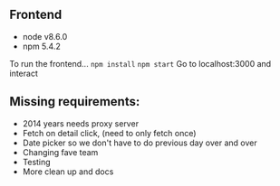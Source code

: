 <!-- - TODO: CORS issue with everything in 2014: proxy required
Resolution: demo on gitio
- TODO: More stats, homeruns and player lists
- TODO: Ordering by faves
- TODO: Ability to change dates
- TODO: Everything to maps, no for loops
- TODO: Stop loading when GAME CARD CLICKED
- TODO: Why playedInnings?
- TODO: Convert detail button to reveal and hide details button
- TODO: Use inning_line_score instead
- TODO: Innings into its new component
- TODO: Stats into its new stats toggle

- TODO: Change dates, date picker
- TODO: Active tab state


- TODO: GameCard needs major cleanup
- TODO: GameCard header needs to be bold and strong
- TODO: Fix tab switching indicator

# Notes 
- Imports must fall under src

- TODO: Redo innings
- TODO: React dropdown
 -->

## Frontend
- node v8.6.0
- npm 5.4.2

To run the frontend...
`npm install`
`npm start`
Go to localhost:3000 and interact

## Missing requirements:
- 2014 years needs proxy server
- Fetch on detail click, (need to only fetch once)
- Date picker so we don't have to do previous day over and over
- Changing fave team
- Testing
- More clean up and docs
